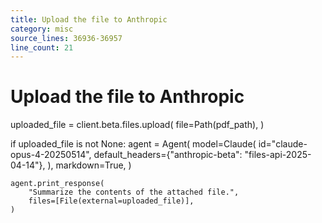 ```yaml
---
title: Upload the file to Anthropic
category: misc
source_lines: 36936-36957
line_count: 21
---
```


# Upload the file to Anthropic
uploaded_file = client.beta.files.upload(
    file=Path(pdf_path),
)

if uploaded_file is not None:
    agent = Agent(
        model=Claude(
            id="claude-opus-4-20250514",
            default_headers={"anthropic-beta": "files-api-2025-04-14"},
        ),
        markdown=True,
    )

    agent.print_response(
        "Summarize the contents of the attached file.",
        files=[File(external=uploaded_file)],
    )
```


